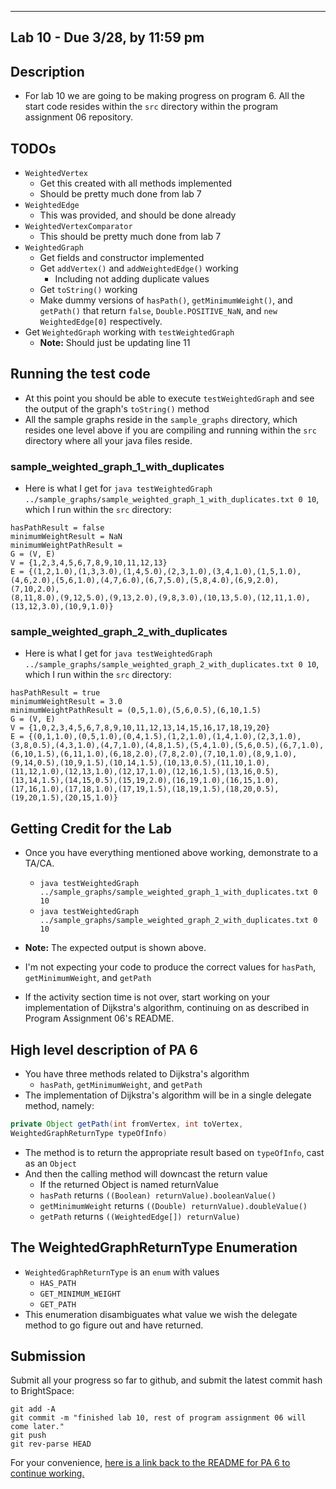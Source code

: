 ------------------------------------
Lab 10 - Due 3/28, by 11:59 pm
------------------------------------

## Description

-  For lab 10 we are going to be making progress on program 6. All the start code resides within the `src` directory within the program assignment 06 repository.

## TODOs

- `WeightedVertex`
	-  Get this created with all methods implemented
	-  Should be pretty much done from lab 7
- `WeightedEdge`
	-  This was provided, and should be done already
- `WeightedVertexComparator`
	-  This should be pretty much done from lab 7
-  `WeightedGraph`
	-  Get fields and constructor implemented
	-  Get `addVertex()` and `addWeightedEdge()` working
		-  Including not adding duplicate values
	-  Get `toString()` working
	-  Make dummy versions of `hasPath()`, `getMinimumWeight()`, and `getPath()` that return `false`, `Double.POSITIVE_NaN`, and `new WeightedEdge[0]` respectively.
-  Get `WeightedGraph` working with `testWeightedGraph`
	-  **Note:** Should just be updating line 11

## Running the test code

- At this point you should be able to execute `testWeightedGraph` and see the output of the graph's `toString()` method
- All the sample graphs reside in the `sample_graphs` directory, which resides one level above if you are compiling and running within the `src` directory where all your java files reside.

### sample_weighted_graph_1_with_duplicates

- Here is what I get for `java testWeightedGraph ../sample_graphs/sample_weighted_graph_1_with_duplicates.txt 0 10`, which I run within the `src` directory:

```
hasPathResult = false
minimumWeightResult = NaN
minimumWeightPathResult =
G = (V, E)
V = {1,2,3,4,5,6,7,8,9,10,11,12,13}
E = {(1,2,1.0),(1,3,3.0),(1,4,5.0),(2,3,1.0),(3,4,1.0),(1,5,1.0),
(4,6,2.0),(5,6,1.0),(4,7,6.0),(6,7,5.0),(5,8,4.0),(6,9,2.0),(7,10,2.0),
(8,11,8.0),(9,12,5.0),(9,13,2.0),(9,8,3.0),(10,13,5.0),(12,11,1.0),
(13,12,3.0),(10,9,1.0)}
```

### sample_weighted_graph_2_with_duplicates

-  Here is what I get for `java testWeightedGraph ../sample_graphs/sample_weighted_graph_2_with_duplicates.txt 0 10`, which I run within the `src` directory:

```
hasPathResult = true
minimumWeightResult = 3.0
minimumWeightPathResult = (0,5,1.0),(5,6,0.5),(6,10,1.5)
G = (V, E)
V = {1,0,2,3,4,5,6,7,8,9,10,11,12,13,14,15,16,17,18,19,20}
E = {(0,1,1.0),(0,5,1.0),(0,4,1.5),(1,2,1.0),(1,4,1.0),(2,3,1.0),
(3,8,0.5),(4,3,1.0),(4,7,1.0),(4,8,1.5),(5,4,1.0),(5,6,0.5),(6,7,1.0),
(6,10,1.5),(6,11,1.0),(6,18,2.0),(7,8,2.0),(7,10,1.0),(8,9,1.0),
(9,14,0.5),(10,9,1.5),(10,14,1.5),(10,13,0.5),(11,10,1.0),
(11,12,1.0),(12,13,1.0),(12,17,1.0),(12,16,1.5),(13,16,0.5),
(13,14,1.5),(14,15,0.5),(15,19,2.0),(16,19,1.0),(16,15,1.0),
(17,16,1.0),(17,18,1.0),(17,19,1.5),(18,19,1.5),(18,20,0.5),
(19,20,1.5),(20,15,1.0)}
```

## Getting Credit for the Lab

- Once you have everything mentioned above working, demonstrate to a TA/CA.
	-  `java testWeightedGraph ../sample_graphs/sample_weighted_graph_1_with_duplicates.txt 0 10`
	-  `java testWeightedGraph ../sample_graphs/sample_weighted_graph_2_with_duplicates.txt 0 10`
- **Note:** The expected output is shown above.

-  I'm not expecting your code to produce the correct values for `hasPath`, `getMinimumWeight`, and `getPath`
-  If the activity section time is not over, start working on your implementation of Dijkstra's algorithm, continuing on as described in Program Assignment 06's README.

## High level description of PA 6

-  You have three methods related to Dijkstra's algorithm
	-  `hasPath`, `getMinimumWeight`, and `getPath`
-  The implementation of Dijkstra's algorithm will be in a single delegate method, namely:

``` java
private Object getPath(int fromVertex, int toVertex,
WeightedGraphReturnType typeOfInfo)
```

-  The method is to return the appropriate result based on `typeOfInfo`, cast as an `Object`
-  And then the calling method will downcast the return value
	- If the returned Object is named returnValue
	- `hasPath` returns `((Boolean) returnValue).booleanValue()`
	- `getMinimumWeight` returns `((Double) returnValue).doubleValue()`
	- `getPath` returns `((WeightedEdge[]) returnValue)`

## The WeightedGraphReturnType Enumeration

-  `WeightedGraphReturnType` is an `enum` with values
	- `HAS_PATH`
	- `GET_MINIMUM_WEIGHT`
	- `GET_PATH`
- This enumeration disambiguates what value we wish the delegate method to go figure out and have returned.	

## Submission

Submit all your progress so far to github, and submit the latest commit hash to BrightSpace:

```
git add -A
git commit -m "finished lab 10, rest of program assignment 06 will come later."
git push
git rev-parse HEAD
```

For your convenience, [here is a link back to the README for PA 6 to continue working.](/README.md)